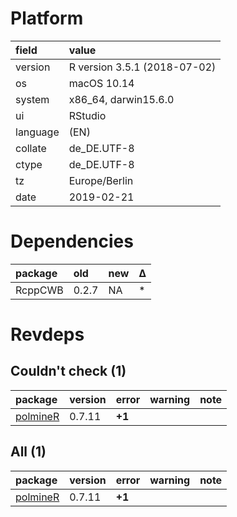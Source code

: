 # Platform

|field    |value                        |
|:--------|:----------------------------|
|version  |R version 3.5.1 (2018-07-02) |
|os       |macOS  10.14                 |
|system   |x86_64, darwin15.6.0         |
|ui       |RStudio                      |
|language |(EN)                         |
|collate  |de_DE.UTF-8                  |
|ctype    |de_DE.UTF-8                  |
|tz       |Europe/Berlin                |
|date     |2019-02-21                   |

# Dependencies

|package |old   |new |Δ  |
|:-------|:-----|:---|:--|
|RcppCWB |0.2.7 |NA  |*  |

# Revdeps

## Couldn't check (1)

|package                          |version |error  |warning |note |
|:--------------------------------|:-------|:------|:-------|:----|
|[polmineR](problems.md#polminer) |0.7.11  |__+1__ |        |     |

## All (1)

|package                          |version |error  |warning |note |
|:--------------------------------|:-------|:------|:-------|:----|
|[polmineR](problems.md#polminer) |0.7.11  |__+1__ |        |     |

